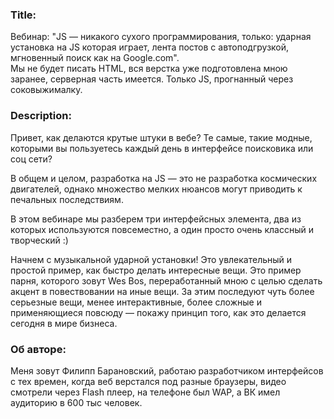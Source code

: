 ### Title:

Вебинар: "JS — никакого сухого программирования, только: ударная установка на JS которая играет, лента постов с автоподгрузкой, мгновенный поиск как на Google.com".  
Мы не будет писать HTML, вся верстка уже подготовлена мною заранее, серверная часть имеется. Только JS, прогнанный через соковыжималку.


### Description:

Привет, как делаются крутые штуки в вебе? Те самые, такие модные, которыми вы пользуетесь каждый день в интерфейсе поисковика или соц сети?

В общем и целом, разработка на JS — это не разработка космических двигателей, однако множество мелких нюансов могут приводить к печальных последствиям.

В этом вебинаре мы разберем три интерфейсных элемента, два из которых используются повсеместно, а один просто очень классный и творческий :)

Начнем с музыкальной ударной установки! Это увлекательный и простой пример, как быстро делать интересные вещи.
Это пример парня, которого зовут Wes Bos, переработанный мною с целью сделать акцент в повествовании на иные вещи. За этим последуют чуть более серьезные вещи, менее интерактивные, более сложные и применяющиеся повсюду — покажу принцип того, как это делается сегодня в мире бизнеса.


### Об авторе:

Меня зовут Филипп Барановский, работаю разработчиком интерфейсов с тех времен, когда веб верстался под разные браузеры, видео смотрели через Flash плеер, на телефоне был WAP, а ВК имел аудиторию в 600 тыс человек.